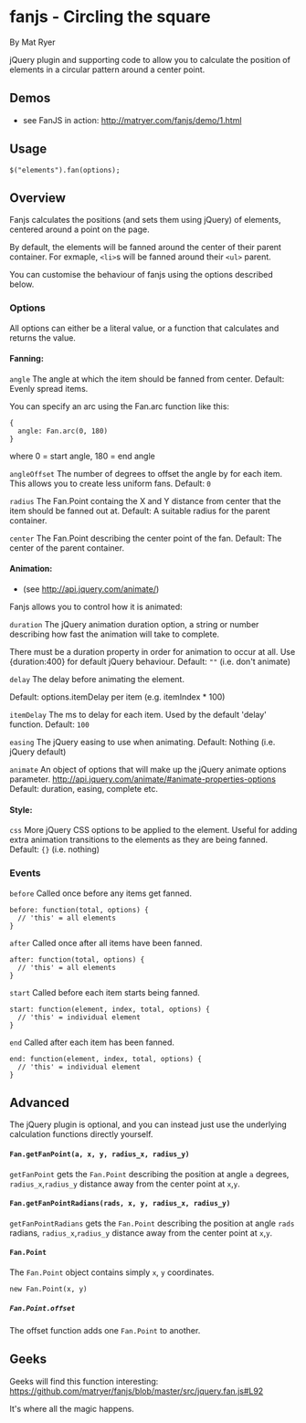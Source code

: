 
# fanjs - Circling the square
By Mat Ryer

jQuery plugin and supporting code to allow you to calculate the position of elements in a circular pattern around a center point.  

## Demos

  * see FanJS in action: http://matryer.com/fanjs/demo/1.html

## Usage

    $("elements").fan(options);

## Overview

Fanjs calculates the positions (and sets them using jQuery) of elements, centered around a point on the page.

By default, the elements will be fanned around the center of their parent container.  For exmaple, `<li>`s will be fanned around their `<ul>` parent.

You can customise the behaviour of fanjs using the options described below.

### Options

All options can either be a literal value, or a function that
calculates and returns the value.

#### Fanning:

`angle` The angle at which the item should be fanned from center.  Default: Evenly spread items.

You can specify an arc using the Fan.arc function like this:

    {
      angle: Fan.arc(0, 180)
    }

where 0 = start angle, 180 = end angle

`angleOffset` The number of degrees to offset the angle by for each item.  This allows you to create less uniform fans.  Default: `0`

`radius` The Fan.Point containg the X and Y distance from center that the item should be fanned out at.  Default: A suitable radius for the parent container.

`center` The Fan.Point describing the center point of the fan.  Default: The center of the parent container.

#### Animation:

  * (see http://api.jquery.com/animate/)

Fanjs allows you to control how it is animated:

`duration` The jQuery animation duration option, a string or number describing how fast the animation will take to complete.

There must be a duration property in order for animation to occur at all.  Use {duration:400} for default jQuery behaviour.  Default: `""` (i.e. don't animate)

`delay` The delay before animating the element.

Default: options.itemDelay per item (e.g. itemIndex * 100)

`itemDelay` The ms to delay for each item.  Used by the default 'delay' function.  Default: `100`

`easing` The jQuery easing to use when animating.  Default: Nothing (i.e. jQuery default)

`animate` An object of options that will make up the jQuery animate options parameter. http://api.jquery.com/animate/#animate-properties-options  Default: duration, easing, complete etc.

#### Style:

`css` More jQuery CSS options to be applied to the element.  Useful for adding extra animation transitions to the elements as they are being fanned.  Default: `{}` (i.e. nothing)

### Events

`before` Called once before any items get fanned.

    before: function(total, options) {
      // 'this' = all elements
    }

`after` Called once after all items have been fanned.

    after: function(total, options) {
      // 'this' = all elements
    }

`start` Called before each item starts being fanned.

    start: function(element, index, total, options) {
      // 'this' = individual element
    }

`end` Called after each item has been fanned.

    end: function(element, index, total, options) {
      // 'this' = individual element
    }

## Advanced

The jQuery plugin is optional, and you can instead just use the underlying calculation functions directly yourself.

#### `Fan.getFanPoint(a, x, y, radius_x, radius_y)`

`getFanPoint` gets the `Fan.Point` describing the position at angle `a` degrees, `radius_x`,`radius_y` distance away from the center point at `x`,`y`.

#### `Fan.getFanPointRadians(rads, x, y, radius_x, radius_y)`

`getFanPointRadians` gets the `Fan.Point` describing the position at angle `rads` radians, `radius_x`,`radius_y` distance away from the center point at `x`,`y`.

#### `Fan.Point`

The `Fan.Point` object contains simply `x`, `y` coordinates.

    new Fan.Point(x, y)

##### `Fan.Point.offset`

The offset function adds one `Fan.Point` to another.

## Geeks

Geeks will find this function interesting: https://github.com/matryer/fanjs/blob/master/src/jquery.fan.js#L92

It's where all the magic happens.